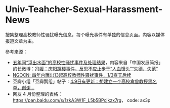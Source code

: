 # Univ-Teahcher-Sexual-Harassment-News

搜集整理高校教师性骚扰曝光信息，每个曝光事件有单独的信息页面。内容以媒体报道文章为主。

参考来源：
- [五年间“浮出水面”的高校性骚扰事件及处理结果](https://www.douban.com/note/682246673/)，内容来自「中国发展简报」的长微博：[冯媛：庆阳跳楼事件，反思不应止步于“人血馒头”“失德、失范”](https://weibo.com/ttarticle/p/show?id=2309404259902813024876)
- [NGOCN: 四年内曝出13起高校教师性骚扰事件，1/3查无后续](https://www.douban.com/note/651611516/)
- 豆瓣小组「豆瓣鹅组」帖子：[4.9日有更新：想建立一个高校禽兽教授黑名单，谢谢... ](https://www.douban.com/group/topic/115164302/)
- 网友 4 月份整理的表格：<https://pan.baidu.com/s/1zkA3W1F_L5b5BPcjkzx7rg>， code: ax3p

